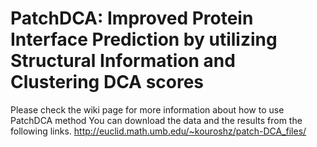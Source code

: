 # PatchDCA: Improved Protein Interface Prediction by utilizing Structural Information and Clustering DCA scores

Please check the wiki page for more information about how to use PatchDCA method
You can download the data and the results from the following links.
http://euclid.math.umb.edu/~kouroshz/patch-DCA_files/
